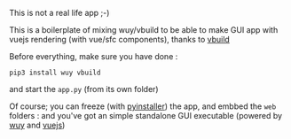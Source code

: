 This is not a real life app ;-)

This is a boilerplate of mixing wuy/vbuild to be able to make GUI app with vuejs rendering (with vue/sfc components), thanks to [vbuild](https://github.com/manatlan/vbuild)

Before everything, make sure you have done :

```
pip3 install wuy vbuild
```

and start the `app.py` (from its own folder)

Of course; you can freeze (with [pyinstaller](https://www.pyinstaller.org/)) the app, and embbed the ``web`` folders : and you've got an simple standalone GUI executable (powered by [wuy](https://github.com/manatlan/wuy) and [vuejs](https://vuejs.org/))
